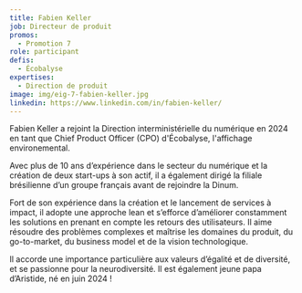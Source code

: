 ```yaml
---
title: Fabien Keller
job: Directeur de produit
promos:
  - Promotion 7
role: participant
defis:
  - Écobalyse
expertises:
  - Direction de produit
image: img/eig-7-fabien-keller.jpg
linkedin: https://www.linkedin.com/in/fabien-keller/
---
```

Fabien Keller a rejoint la Direction interministérielle du numérique en 2024 en tant que Chief Product Officer (CPO) d'Écobalyse, l'affichage environemental.

Avec plus de 10 ans d’expérience dans le secteur du numérique et la création de deux start-ups à son actif, il a également dirigé la filiale brésilienne d’un groupe français avant de rejoindre la Dinum.

Fort de son expérience dans la création et le lancement de services à impact, il adopte une approche lean et s’efforce d’améliorer constamment les solutions en prenant en compte les retours des utilisateurs. Il aime résoudre des problèmes complexes et maîtrise les domaines du produit, du go-to-market, du business model et de la vision technologique.

Il accorde une importance particulière aux valeurs d’égalité et de diversité, et se passionne pour la neurodiversité. Il est également jeune papa d’Aristide, né en juin 2024 !
